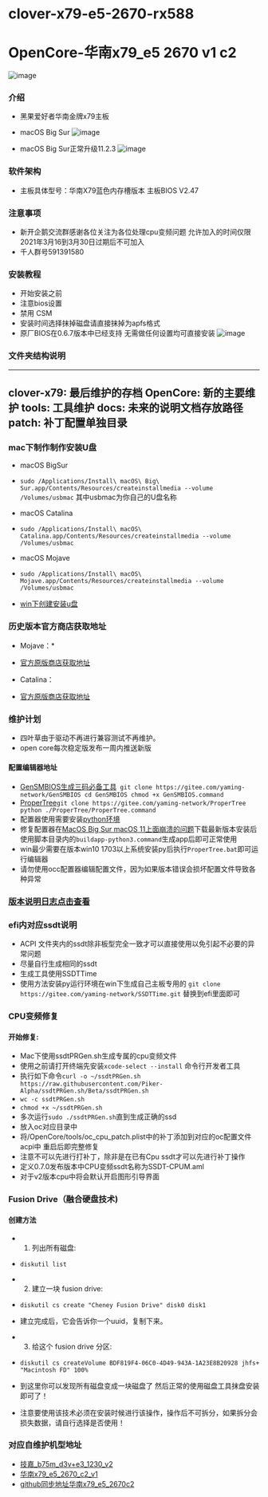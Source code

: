 # clover-x79-e5-2670-rx588
# OpenCore-华南x79_e5 2670 v1 c2
![image](/OpenCore/docs/OpenCore_with_text_Small.png)
### 介绍

- 黑果爱好者华南金牌x79主板
- macOS Big Sur 
![image](/OpenCore/docs/mac_big_sur.png)

- macOS Big Sur正常升级11.2.3 
![image](/OpenCore/docs/11.2.3.png)

### 软件架构 ###
- 主板具体型号：华南X79蓝色内存槽版本 主板BIOS V2.47
### 注意事项 ###
- 新开企鹅交流群感谢各位关注为各位处理cpu变频问题 允许加入的时间仅限2021年3月16到3月30日过期后不可加入
- 千人群号591391580
### 安装教程 ###
- 开始安装之前
- 注意bios设置
- 禁用 CSM
- 安装时间选择抹掉磁盘请直接抹掉为apfs格式
- 原厂BIOS在0.6.7版本中已经支持 无需做任何设置均可直接安装
![image](/OpenCore/docs/apfs.png)
### 文件夹结构说明 ###
---
clover-x79: 最后维护的存档
OpenCore:   新的主要维护
tools:      工具维护
docs:       未来的说明文档存放路径
patch:      补丁配置单独目录
--- 
### mac下制作制作安装U盘 ###
- macOS BigSur
- `sudo /Applications/Install\ macOS\ Big\ Sur.app/Contents/Resources/createinstallmedia --volume /Volumes/usbmac` 其中usbmac为你自己的U盘名称
- macOS Catalina
- `sudo /Applications/Install\ macOS\ Catalina.app/Contents/Resources/createinstallmedia --volume /Volumes/usbmac`
- macOS Mojave
- `sudo /Applications/Install\ macOS\ Mojave.app/Contents/Resources/createinstallmedia --volume /Volumes/usbmac`

- [win下创建安装u盘](/OpenCore/docs/windows.md)
### 历史版本官方商店获取地址 ###
- Mojave：*
- [官方原版商店获取地址](https://itunes.apple.com/cn/app/macos-mojave/id1398502828?ls=1&mt=12)

- Catalina：
- [官方原版商店获取地址](https://itunes.apple.com/cn/app/macos-catalina/id1466841314?ls=1&mt=12)
### 维护计划
- 四叶草由于驱动不再进行兼容测试不再维护。
- open core每次稳定版发布一周内推送新版
#### 配置编辑器地址 ####
- [GenSMBIOS生成三码必备工具](https://gitee.com/yaming-network/GenSMBIOS)``` git clone https://gitee.com/yaming-network/GenSMBIOS
    cd GenSMBIOS
    chmod +x GenSMBIOS.command```
- [ProperTree](https://gitee.com/yaming-network/ProperTree)```git clone https://gitee.com/yaming-network/ProperTree
python ./ProperTree/ProperTree.command```
- 配置器使用需要安装[python环境](https://www.python.org/downloads/)
- 修复配置器在[MacOS Big Sur macOS 11上面崩溃的问题](https://www.python.org/downloads/mac-osx/)下载最新版本安装后 使用脚本目录内的`buildapp-python3.command`生成app后即可正常使用
- win最少需要在版本win10 1703以上系统安装py后执行`ProperTree.bat`即可运行编辑器
- 请勿使用occ配置器编辑配置文件，因为如果版本错误会损坏配置文件导致各种异常
### [版本说明日志点击查看](/OpenCore/docs/Changelog.md) ###
### efi内对应ssdt说明 ###
- ACPI 文件夹内的ssdt除非板型完全一致才可以直接使用以免引起不必要的异常问题
- 尽量自行生成相同的ssdt
- 生成工具使用SSDTTime
- 使用方法安装py运行环境在win下生成自己主板专用的 ` git clone https://gitee.com/yaming-network/SSDTTime.git ` 替换到efi里面即可 
### CPU变频修复 ###
#### 开始修复:
- Mac下使用ssdtPRGen.sh生成专属的cpu变频文件 
- 使用之前请打开终端先安装```xcode-select --install``` 命令行开发者工具
- 执行如下命令```curl -o ~/ssdtPRGen.sh https://raw.githubusercontent.com/Piker-Alpha/ssdtPRGen.sh/Beta/ssdtPRGen.sh```
- ```wc -c ssdtPRGen.sh```
- ```chmod +x ~/ssdtPRGen.sh```
- 多次运行```sudo ./ssdtPRGen.sh```直到生成正确的ssd
- 放入oc对应目录中
- 将/OpenCore/tools/oc_cpu_patch.plist中的补丁添加到对应的oc配置文件 acpi中 重启后即完整修复
- 注意不可以先进行打补丁，除非是在已有Cpu ssdt才可以先进行补丁操作
- 定义0.7.0发布版本中CPU变频ssdt名称为SSDT-CPUM.aml
- 对于v2版本cpu中将会默认开启图形引导界面
### Fusion Drive（融合硬盘技术) ###
#### 创建方法
- 1. 列出所有磁盘:

- ```diskutil list```

- 2. 建立一块 fusion drive:

- ```diskutil cs create "Cheney Fusion Drive" disk0 disk1```

- 建立完成后，它会告诉你一个uuid，复制下来。

- 3. 给这个 fusion drive 分区:

- ```diskutil cs createVolume BDF819F4-06C0-4D49-943A-1A23E8B20928 jhfs+ "Macintosh FD" 100%```

- 到这里你可以发现所有磁盘变成一块磁盘了 然后正常的使用磁盘工具抹盘安装即可了！
- 注意要使用该技术必须在安装时候进行该操作，操作后不可拆分，如果拆分会损失数据，请自行选择是否使用！

### 对应自维护机型地址 ###
- [技嘉_b75m_d3v+e3_1230_v2](https://gitee.com/yaming-network/OpenCore-GA-b75)
- [华南x79_e5_2670_c2_v1](https://gitee.com/yaming-network/clover-x79-e5-2670-rx588)
- [github同步地址华南x79_e5_2670c2](https://github.com/wy414012/huaNan_x79_e5_2670_v1_c2)